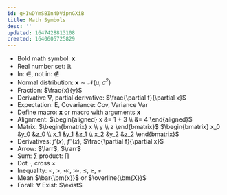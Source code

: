 ```yaml
---
id: gHIwDYmSBIn4DVipnGXiB
title: Math Symbols
desc: ''
updated: 1647428813108
created: 1640605725829
---
```


- Bold math symbol: $\pmb{x}$
- Real number set: $\mathbb{R}$
- In: $\in$, not in: $\notin$
- Normal distribution: $\pmb{x} \sim \mathcal{N}(\mu,\sigma^2)$
- Fraction: $\frac{x}{y}$
- Derivative $\nabla$, partial derivative: $\frac{\partial f}{\partial x}$
- Expectation: $\mathrm{E}$, Covariance: $\mathrm{Cov}$, Variance $\mathrm{Var}$
- Define macro: $\newcommand{\x}{\pmb{x}} \x$ or macro with arguments $\newcommand{\b}[1]{\pmb{#1}} \b{x}$
- Alignment: $\begin{aligned} x &= 1 + 3 \\ &= 4 \end{aligned}$
- Matrix: $\begin{bmatrix} x \\ y \\ z \end{bmatrix}$ $\begin{bmatrix} x_0 &y_0 &z_0 \\ x_1 &y_1 &z_1 \\ x_2 &y_2 &z_2 \end{bmatrix}$
- Derivatives: $f'(x)$, $f''(x)$, $\frac{\partial f}{\partial x}$
- Arrow: $\larr$, $\rarr$
- Sum: $\sum$ product: $\prod$
- Dot $\cdot$, cross $\times$
- Inequality: $<$, $>$, $\ll$, $\gg$, $\leq$, $\geq$, $\neq$
- Mean $\bar{\bm{x}}$ or $\overline{\bm{X}}$
- Forall: $\forall$ Exist: $\exist$
